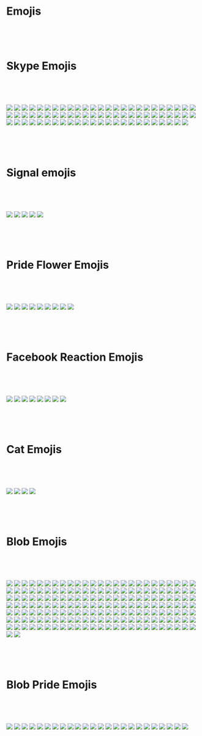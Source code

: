 # Emojis

<br><br><br>

# Skype Emojis

<br><br><br>

![](https://github.com/kmddd59/emojis/raw/master/Skype%20Emojis/AddresBookGoogle.png)
![](https://github.com/kmddd59/emojis/raw/master/Skype%20Emojis/AddresBookYahoo.png)
![](https://github.com/kmddd59/emojis/raw/master/Skype%20Emojis/angel.png)
![](https://github.com/kmddd59/emojis/raw/master/Skype%20Emojis/angry.png)
![](https://github.com/kmddd59/emojis/raw/master/Skype%20Emojis/bandit.png)
![](https://github.com/kmddd59/emojis/raw/master/Skype%20Emojis/beer.png)
![](https://github.com/kmddd59/emojis/raw/master/Skype%20Emojis/blush.png)
![](https://github.com/kmddd59/emojis/raw/master/Skype%20Emojis/bow.png)
![](https://github.com/kmddd59/emojis/raw/master/Skype%20Emojis/cake.png)
![](https://github.com/kmddd59/emojis/raw/master/Skype%20Emojis/cash.png)
![](https://github.com/kmddd59/emojis/raw/master/Skype%20Emojis/clap.png)
![](https://github.com/kmddd59/emojis/raw/master/Skype%20Emojis/coffee.png)
![](https://github.com/kmddd59/emojis/raw/master/Skype%20Emojis/cool.png)
![](https://github.com/kmddd59/emojis/raw/master/Skype%20Emojis/Crying.png)
![](https://github.com/kmddd59/emojis/raw/master/Skype%20Emojis/CurrentLocation.png)
![](https://github.com/kmddd59/emojis/raw/master/Skype%20Emojis/dance.png)
![](https://github.com/kmddd59/emojis/raw/master/Skype%20Emojis/devil.png)
![](https://github.com/kmddd59/emojis/raw/master/Skype%20Emojis/doh.png)
![](https://github.com/kmddd59/emojis/raw/master/Skype%20Emojis/drink.png)
![](https://github.com/kmddd59/emojis/raw/master/Skype%20Emojis/dull.png)
![](https://github.com/kmddd59/emojis/raw/master/Skype%20Emojis/eg.png)
![](https://github.com/kmddd59/emojis/raw/master/Skype%20Emojis/emo.png)
![](https://github.com/kmddd59/emojis/raw/master/Skype%20Emojis/envy.png)
![](https://github.com/kmddd59/emojis/raw/master/Skype%20Emojis/FacebookLogo.png)
![](https://github.com/kmddd59/emojis/raw/master/Skype%20Emojis/facepalm.png)
![](https://github.com/kmddd59/emojis/raw/master/Skype%20Emojis/fingerscrossed.png)
![](https://github.com/kmddd59/emojis/raw/master/Skype%20Emojis/flower.png)
![](https://github.com/kmddd59/emojis/raw/master/Skype%20Emojis/giggle.png)
![](https://github.com/kmddd59/emojis/raw/master/Skype%20Emojis/handshake.png)
![](https://github.com/kmddd59/emojis/raw/master/Skype%20Emojis/happy.png)
![](https://github.com/kmddd59/emojis/raw/master/Skype%20Emojis/heart.png)
![](https://github.com/kmddd59/emojis/raw/master/Skype%20Emojis/heidy.png)
![](https://github.com/kmddd59/emojis/raw/master/Skype%20Emojis/hi.png)
![](https://github.com/kmddd59/emojis/raw/master/Skype%20Emojis/highfive.png)
![](https://github.com/kmddd59/emojis/raw/master/Skype%20Emojis/hug.png)
![](https://github.com/kmddd59/emojis/raw/master/Skype%20Emojis/inlove.png)
![](https://github.com/kmddd59/emojis/raw/master/Skype%20Emojis/kiss.png)
![](https://github.com/kmddd59/emojis/raw/master/Skype%20Emojis/laugh.png)
![](https://github.com/kmddd59/emojis/raw/master/Skype%20Emojis/lipssealed.png)
![](https://github.com/kmddd59/emojis/raw/master/Skype%20Emojis/makeup.png)
![](https://github.com/kmddd59/emojis/raw/master/Skype%20Emojis/mmm.png)
![](https://github.com/kmddd59/emojis/raw/master/Skype%20Emojis/muscle.png)
![](https://github.com/kmddd59/emojis/raw/master/Skype%20Emojis/nerdy.png)
![](https://github.com/kmddd59/emojis/raw/master/Skype%20Emojis/ninja.png)
![](https://github.com/kmddd59/emojis/raw/master/Skype%20Emojis/no.png)
![](https://github.com/kmddd59/emojis/raw/master/Skype%20Emojis/nod.png)
![](https://github.com/kmddd59/emojis/raw/master/Skype%20Emojis/party.png)
![](https://github.com/kmddd59/emojis/raw/master/Skype%20Emojis/pizza.png)
![](https://github.com/kmddd59/emojis/raw/master/Skype%20Emojis/puke.png)
![](https://github.com/kmddd59/emojis/raw/master/Skype%20Emojis/rofl.png)
![](https://github.com/kmddd59/emojis/raw/master/Skype%20Emojis/sad.png)
![](https://github.com/kmddd59/emojis/raw/master/Skype%20Emojis/shake.png)
![](https://github.com/kmddd59/emojis/raw/master/Skype%20Emojis/sleepy.png)
![](https://github.com/kmddd59/emojis/raw/master/Skype%20Emojis/smile.png)
![](https://github.com/kmddd59/emojis/raw/master/Skype%20Emojis/smirk.png)
![](https://github.com/kmddd59/emojis/raw/master/Skype%20Emojis/speechless.png)
![](https://github.com/kmddd59/emojis/raw/master/Skype%20Emojis/star.png)
![](https://github.com/kmddd59/emojis/raw/master/Skype%20Emojis/sun.png)
![](https://github.com/kmddd59/emojis/raw/master/Skype%20Emojis/surprised.png)
![](https://github.com/kmddd59/emojis/raw/master/Skype%20Emojis/sweat.png)
![](https://github.com/kmddd59/emojis/raw/master/Skype%20Emojis/think.png)
![](https://github.com/kmddd59/emojis/raw/master/Skype%20Emojis/tmi.png)
![](https://github.com/kmddd59/emojis/raw/master/Skype%20Emojis/tongueout.png)
![](https://github.com/kmddd59/emojis/raw/master/Skype%20Emojis/ToolbarFeedbackButtonTemplate.png)
![](https://github.com/kmddd59/emojis/raw/master/Skype%20Emojis/tumbleweed.png)
![](https://github.com/kmddd59/emojis/raw/master/Skype%20Emojis/wait.png)
![](https://github.com/kmddd59/emojis/raw/master/Skype%20Emojis/waiting.png)
![](https://github.com/kmddd59/emojis/raw/master/Skype%20Emojis/wasntme.png)
![](https://github.com/kmddd59/emojis/raw/master/Skype%20Emojis/whew.png)
![](https://github.com/kmddd59/emojis/raw/master/Skype%20Emojis/wink.png)
![](https://github.com/kmddd59/emojis/raw/master/Skype%20Emojis/wonder.png)
![](https://github.com/kmddd59/emojis/raw/master/Skype%20Emojis/worry.png)
![](https://github.com/kmddd59/emojis/raw/master/Skype%20Emojis/yawn.png)
![](https://github.com/kmddd59/emojis/raw/master/Skype%20Emojis/yes.png)

<br><br><br>

# Signal emojis

<br><br><br>

![](https://github.com/kmddd59/emojis/raw/master/Signal%20Emojis/Signal-1.png) <!-- Signal-1 -->
![](https://github.com/kmddd59/emojis/raw/master/Signal%20Emojis/Signal-2.png) <!-- Signal-2 -->
![](https://github.com/kmddd59/emojis/raw/master/Signal%20Emojis/Signal-3.png) <!-- Signal-3 -->
![](https://github.com/kmddd59/emojis/raw/master/Signal%20Emojis/Signal-4.png) <!-- Signal-4 -->
![](https://github.com/kmddd59/emojis/raw/master/Signal%20Emojis/Signal-5.png) <!-- Signal-5 -->

<br><br><br>

# Pride Flower Emojis

<br><br><br>

![](https://github.com/kmddd59/emojis/raw/master/Pride%20Flower%20Emojis/ace_flower.png)
![](https://github.com/kmddd59/emojis/raw/master/Pride%20Flower%20Emojis/aro_flower.png)
![](https://github.com/kmddd59/emojis/raw/master/Pride%20Flower%20Emojis/bi_flower.png)
![](https://github.com/kmddd59/emojis/raw/master/Pride%20Flower%20Emojis/gq_flower.png)
![](https://github.com/kmddd59/emojis/raw/master/Pride%20Flower%20Emojis/intersex_flower.png)
![](https://github.com/kmddd59/emojis/raw/master/Pride%20Flower%20Emojis/nb_flower.png)
![](https://github.com/kmddd59/emojis/raw/master/Pride%20Flower%20Emojis/pan_flower.png)
![](https://github.com/kmddd59/emojis/raw/master/Pride%20Flower%20Emojis/rainbow_flower.png)
![](https://github.com/kmddd59/emojis/raw/master/Pride%20Flower%20Emojis/trans_flower.png)

<br><br><br>

# Facebook Reaction Emojis

<br><br><br>

![](https://github.com/kmddd59/emojis/raw/master/Facebook%20reaction%20emojis/fbPride.png)
![](https://github.com/kmddd59/emojis/raw/master/Facebook%20reaction%20emojis/fbangry.png)
![](https://github.com/kmddd59/emojis/raw/master/Facebook%20reaction%20emojis/fbheart.png)
![](https://github.com/kmddd59/emojis/raw/master/Facebook%20reaction%20emojis/fblaugh.png)
![](https://github.com/kmddd59/emojis/raw/master/Facebook%20reaction%20emojis/fblike.png)
![](https://github.com/kmddd59/emojis/raw/master/Facebook%20reaction%20emojis/fbsad.png)
![](https://github.com/kmddd59/emojis/raw/master/Facebook%20reaction%20emojis/fbthankfull.png)
![](https://github.com/kmddd59/emojis/raw/master/Facebook%20reaction%20emojis/fbwow.png)

<br><br><br>

# Cat Emojis

<br><br><br>

![](https://github.com/kmddd59/emojis/raw/master/Cat%20Emojis/CatBlep.png)
![](https://github.com/kmddd59/emojis/raw/master/Cat%20Emojis/GrumpyCat.png)
![](https://github.com/kmddd59/emojis/raw/master/Cat%20Emojis/Meowow.png)
![](https://github.com/kmddd59/emojis/raw/master/Cat%20Emojis/WohCat.png)

<br><br><br>

# Blob Emojis

<br><br><br>

![](https://cdn.discordapp.com/emojis/317006481021206529.png) <!-- b1nzyblob -->
![](https://cdn.discordapp.com/emojis/317006481675255809.png) <!-- blobangry -->
![](https://cdn.discordapp.com/emojis/317006481851678721.png) <!-- blobastonished -->
![](https://cdn.discordapp.com/emojis/317006482170183693.png) <!-- blobblush -->
![](https://cdn.discordapp.com/emojis/317006482258264064.png) <!-- blobbandage -->
![](https://cdn.discordapp.com/emojis/317006482644271105.png) <!-- blobdevil -->
![](https://cdn.discordapp.com/emojis/317006483038666752.png) <!-- blobeyes -->
![](https://cdn.discordapp.com/emojis/317006485567700992.png) <!-- blobpray -->
![](https://cdn.discordapp.com/emojis/317006490328367104.png) <!-- googleredheart -->
![](https://cdn.discordapp.com/emojis/317006494040326145.png) <!-- blobfrown -->
![](https://cdn.discordapp.com/emojis/317006494094721025.png) <!-- blobflushed -->
![](https://cdn.discordapp.com/emojis/317006494677860352.png) <!-- blobkiss -->
![](https://cdn.discordapp.com/emojis/317006495252480000.png) <!-- blobsmile -->
![](https://cdn.discordapp.com/emojis/317006495315132417.png) <!-- blobteefs -->
![](https://cdn.discordapp.com/emojis/317006495466389504.png) <!-- blobsmilesweat2 -->
![](https://cdn.discordapp.com/emojis/317006495990415360.png) <!-- blobunamused -->
![](https://cdn.discordapp.com/emojis/317006496045203466.png) <!-- blobwavereverse -->
![](https://cdn.discordapp.com/emojis/317006496150061057.png) <!-- googlepenguin -->
![](https://cdn.discordapp.com/emojis/317006496150061067.png) <!-- blobweary -->
![](https://cdn.discordapp.com/emojis/317006496997310465.png) <!-- blobhighfive -->
![](https://cdn.discordapp.com/emojis/317006497165082625.png) <!-- blobkissblush -->
![](https://cdn.discordapp.com/emojis/317006497328529424.png) <!-- blobpolice -->
![](https://cdn.discordapp.com/emojis/317006497437581312.png) <!-- bloboutage -->
![](https://cdn.discordapp.com/emojis/317006497735245824.png) <!-- blobsmileopenmouth2 -->
![](https://cdn.discordapp.com/emojis/317006497739440148.png) <!-- blobpin -->
![](https://cdn.discordapp.com/emojis/317006497978777621.png) <!-- blobthinkingsmirk -->
![](https://cdn.discordapp.com/emojis/317006497995423748.png) <!-- googlecat -->
![](https://cdn.discordapp.com/emojis/317006498012069889.png) <!-- blobupset -->
![](https://cdn.discordapp.com/emojis/317006498200813578.png) <!-- blobugh -->
![](https://cdn.discordapp.com/emojis/317006498318385155.png) <!-- googlewhale -->
![](https://cdn.discordapp.com/emojis/317006498326773780.png) <!-- googlecatface -->
![](https://cdn.discordapp.com/emojis/317006498565980170.png) <!-- googleturtle -->
![](https://cdn.discordapp.com/emojis/317006498922496001.png) <!-- blobjoy -->
![](https://cdn.discordapp.com/emojis/317006498981085185.png) <!-- blobsunglasses -->
![](https://cdn.discordapp.com/emojis/317006499279011840.png) <!-- blobowo -->
![](https://cdn.discordapp.com/emojis/317006499291332608.png) <!-- blobok -->
![](https://cdn.discordapp.com/emojis/317006499291463697.png) <!-- jakeblob -->
![](https://cdn.discordapp.com/emojis/317006499463561216.png) <!-- blobsweats -->
![](https://cdn.discordapp.com/emojis/317006499471687691.png) <!-- googlesnake -->
![](https://cdn.discordapp.com/emojis/317006499471949825.png) <!-- googledog -->
![](https://cdn.discordapp.com/emojis/317006499484401665.png) <!-- blobsob -->
![](https://cdn.discordapp.com/emojis/317006500058890241.png) <!-- googlebee -->
![](https://cdn.discordapp.com/emojis/317006500163878912.png) <!-- blobpatrol -->
![](https://cdn.discordapp.com/emojis/317006500361142274.png) <!-- blobhug -->
![](https://cdn.discordapp.com/emojis/317006500377657344.png) <!-- thinkingwithblobs -->
![](https://cdn.discordapp.com/emojis/317006501010997249.png) <!-- nikoblob -->
![](https://cdn.discordapp.com/emojis/317006501333958666.png) <!-- nellyblob -->
![](https://cdn.discordapp.com/emojis/317006502072287243.png) <!-- blobthinkingfast -->
![](https://cdn.discordapp.com/emojis/317006503041040385.png) <!-- blobhammer -->
![](https://cdn.discordapp.com/emojis/317006503704002560.png) <!-- blob0w0 -->
![](https://cdn.discordapp.com/emojis/317006638634631178.png) <!-- blobbowing -->
![](https://cdn.discordapp.com/emojis/317006638856798219.png) <!-- blobcheer -->
![](https://cdn.discordapp.com/emojis/317006638886289409.png) <!-- blobamused -->
![](https://cdn.discordapp.com/emojis/317006639762767883.png) <!-- blobawkward -->
![](https://cdn.discordapp.com/emojis/317006639909830657.png) <!-- blobcouncil -->
![](https://cdn.discordapp.com/emojis/317006640513548288.png) <!-- blobdancer -->
![](https://cdn.discordapp.com/emojis/317006640643702795.png) <!-- blobfacepalm -->
![](https://cdn.discordapp.com/emojis/317006640664543232.png) <!-- blobdrool -->
![](https://cdn.discordapp.com/emojis/317006640731914241.png) <!-- blobfistbumpR -->
![](https://cdn.discordapp.com/emojis/317006640853286916.png) <!-- blobfrowning -->
![](https://cdn.discordapp.com/emojis/317006642367561731.png) <!-- blobrollingeyes -->
![](https://cdn.discordapp.com/emojis/317006644859109376.png) <!-- blobzippermouth -->
![](https://cdn.discordapp.com/emojis/317006645697708033.png) <!-- blobscream -->
![](https://cdn.discordapp.com/emojis/317006646306144269.png) <!-- blobtilt -->
![](https://cdn.discordapp.com/emojis/317006647438606336.png) <!-- googlemuscleR -->
![](https://cdn.discordapp.com/emojis/317006648105369600.png) <!-- blobmoustache -->
![](https://cdn.discordapp.com/emojis/317006648340381696.png) <!-- blobglare -->
![](https://cdn.discordapp.com/emojis/317006649061801994.png) <!-- blobthinkingcool -->
![](https://cdn.discordapp.com/emojis/317006649652936704.png) <!-- blobwave -->
![](https://cdn.discordapp.com/emojis/317006649808388096.png) <!-- googleblueheart -->
![](https://cdn.discordapp.com/emojis/317006650206715906.png) <!-- blobkissheart -->
![](https://cdn.discordapp.com/emojis/317006650319962114.png) <!-- blobnauseated -->
![](https://cdn.discordapp.com/emojis/317006650475151371.png) <!-- blobnervous -->
![](https://cdn.discordapp.com/emojis/317006650768883732.png) <!-- blobneutral -->
![](https://cdn.discordapp.com/emojis/317006650823409665.png) <!-- blobonfire -->
![](https://cdn.discordapp.com/emojis/317006651188183040.png) <!-- blobsmirk -->
![](https://cdn.discordapp.com/emojis/317006651473526785.png) <!-- blobuwu -->
![](https://cdn.discordapp.com/emojis/317006652362457088.png) <!-- pusheenblob -->
![](https://cdn.discordapp.com/emojis/317006652836675595.png) <!-- blobrofl -->
![](https://cdn.discordapp.com/emojis/317006652899590146.png) <!-- blobsleeping -->
![](https://cdn.discordapp.com/emojis/317006653109174274.png) <!-- blobyum -->
![](https://cdn.discordapp.com/emojis/317006653117693952.png) <!-- blobsmileopenmouth -->
![](https://cdn.discordapp.com/emojis/317006653285203978.png) <!-- blobthinking -->
![](https://cdn.discordapp.com/emojis/317006653436461064.png) <!-- blobwaitwhat -->
![](https://cdn.discordapp.com/emojis/317006653444587522.png) <!-- blobtongue -->
![](https://cdn.discordapp.com/emojis/317006653742514176.png) <!-- kirblob -->
![](https://cdn.discordapp.com/emojis/317006653755228160.png) <!-- googlecatheart -->
![](https://cdn.discordapp.com/emojis/317006653977264130.png) <!-- blobhypesquad -->
![](https://cdn.discordapp.com/emojis/317006653989978112.png) <!-- blobthumbsup -->
![](https://cdn.discordapp.com/emojis/317006654279516160.png) <!-- blobsneezing -->
![](https://cdn.discordapp.com/emojis/317006654384373760.png) <!-- blobtriumph -->
![](https://cdn.discordapp.com/emojis/317006654400888852.png) <!-- blobthumbsdown -->
![](https://cdn.discordapp.com/emojis/317006654660935682.png) <!-- blobnom -->
![](https://cdn.discordapp.com/emojis/317006654803673109.png) <!-- blobthinkingeyes -->
![](https://cdn.discordapp.com/emojis/317006654816124938.png) <!-- rickblob -->
![](https://cdn.discordapp.com/emojis/317006654866456576.png) <!-- gentleblob -->
![](https://cdn.discordapp.com/emojis/317006655126503434.png) <!-- rainblob -->
![](https://cdn.discordapp.com/emojis/317006655457984512.png) <!-- blobpoliceangry -->
![](https://cdn.discordapp.com/emojis/317006655470698506.png) <!-- bloblul -->
![](https://cdn.discordapp.com/emojis/317006658670690305.png) <!-- blobthinkingdown -->
![](https://cdn.discordapp.com/emojis/317006788430135296.png) <!-- b4nzyblob -->
![](https://cdn.discordapp.com/emojis/317006789130452993.png) <!-- blobangel -->
![](https://cdn.discordapp.com/emojis/317006789310677003.png) <!-- blobangery -->
![](https://cdn.discordapp.com/emojis/317006789713330176.png) <!-- blobaww -->
![](https://cdn.discordapp.com/emojis/317006790032359431.png) <!-- blobdead -->
![](https://cdn.discordapp.com/emojis/317006790212452353.png) <!-- blobconfused -->
![](https://cdn.discordapp.com/emojis/317006790560841728.png) <!-- blobdetective -->
![](https://cdn.discordapp.com/emojis/317006790795591680.png) <!-- blobcheeky -->
![](https://cdn.discordapp.com/emojis/317006790799785985.png) <!-- blobexpressionless -->
![](https://cdn.discordapp.com/emojis/317006791420674048.png) <!-- blobfrowningbig -->
![](https://cdn.discordapp.com/emojis/317006791923859457.png) <!-- blobnogood -->
![](https://cdn.discordapp.com/emojis/317006793358442497.png) <!-- blobsurprised -->
![](https://cdn.discordapp.com/emojis/317006793819815937.png) <!-- googlemuscleL -->
![](https://cdn.discordapp.com/emojis/317006796776800256.png) <!-- googlegun -->
![](https://cdn.discordapp.com/emojis/317006797225459712.png) <!-- blobfearful -->
![](https://cdn.discordapp.com/emojis/317006797774913546.png) <!-- blobnomouth -->
![](https://cdn.discordapp.com/emojis/317006798790066176.png) <!-- blobsmilesweat -->
![](https://cdn.discordapp.com/emojis/317006800417456129.png) <!-- blobopenmouth -->
![](https://cdn.discordapp.com/emojis/317006800446685185.png) <!-- photoblob -->
![](https://cdn.discordapp.com/emojis/317006800626909205.png) <!-- blobowoevil -->
![](https://cdn.discordapp.com/emojis/317006800773709835.png) <!-- blobpensive -->
![](https://cdn.discordapp.com/emojis/317006800782229515.png) <!-- blobsad -->
![](https://cdn.discordapp.com/emojis/317006801310711818.png) <!-- blobsmiley -->
![](https://cdn.discordapp.com/emojis/317006801705107456.png) <!-- blobunsure -->
![](https://cdn.discordapp.com/emojis/317006801851777026.png) <!-- blobwoah -->
![](https://cdn.discordapp.com/emojis/317006801964892174.png) <!-- googlerabbit -->
![](https://cdn.discordapp.com/emojis/317006802204229633.png) <!-- blobgrin -->
![](https://cdn.discordapp.com/emojis/317006802434785280.png) <!-- blobgo -->
![](https://cdn.discordapp.com/emojis/317006802757746688.png) <!-- blobninja -->
![](https://cdn.discordapp.com/emojis/317006802757877760.png) <!-- blobidea -->
![](https://cdn.discordapp.com/emojis/317006803105873921.png) <!-- blobtonguewink -->
![](https://cdn.discordapp.com/emojis/317006803110068225.png) <!-- blobsmilehappyeyes -->
![](https://cdn.discordapp.com/emojis/317006803156074496.png) <!-- blobsmilehappy -->
![](https://cdn.discordapp.com/emojis/317006803286228995.png) <!-- blobxd -->
![](https://cdn.discordapp.com/emojis/317006803340886016.png) <!-- blobspy -->
![](https://cdn.discordapp.com/emojis/317006803344949250.png) <!-- blobwhistle -->
![](https://cdn.discordapp.com/emojis/317006803387023380.png) <!-- blobtired -->
![](https://cdn.discordapp.com/emojis/317006803923632130.png) <!-- blobokhand -->
![](https://cdn.discordapp.com/emojis/317006803974225931.png) <!-- blobross -->
![](https://cdn.discordapp.com/emojis/317006804003586049.png) <!-- blobsalute -->
![](https://cdn.discordapp.com/emojis/317006804007518208.png) <!-- blobhearteyes -->
![](https://cdn.discordapp.com/emojis/317006804787789825.png) <!-- googlecake -->
![](https://cdn.discordapp.com/emojis/317006804808630293.png) <!-- blobthonkang -->
![](https://cdn.discordapp.com/emojis/317006804859224065.png) <!-- googlesheep -->
![](https://cdn.discordapp.com/emojis/317006805215739905.png) <!-- blobnomcookie -->
![](https://cdn.discordapp.com/emojis/317006805391900674.png) <!-- googleghost -->
![](https://cdn.discordapp.com/emojis/317006805551022081.png) <!-- wolfiriblob -->
![](https://cdn.discordapp.com/emojis/317006805819719690.png) <!-- blobparty -->
![](https://cdn.discordapp.com/emojis/317006806310191115.png) <!-- blobhyperthinkfast -->
![](https://cdn.discordapp.com/emojis/317006808495423488.png) <!-- bolb -->
![](https://cdn.discordapp.com/emojis/317006950447710208.png) <!-- blobconfounded -->
![](https://cdn.discordapp.com/emojis/317006950833324034.png) <!-- blobcool -->
![](https://cdn.discordapp.com/emojis/317006951504543744.png) <!-- blobcouple -->
![](https://cdn.discordapp.com/emojis/317006951600881674.png) <!-- blobcowboy -->
![](https://cdn.discordapp.com/emojis/317006951932231680.png) <!-- blobcry -->
![](https://cdn.discordapp.com/emojis/317006952074838016.png) <!-- blobderpy -->
![](https://cdn.discordapp.com/emojis/317006952565571584.png) <!-- blobdizzy -->
![](https://cdn.discordapp.com/emojis/317006952767029252.png) <!-- blobfistbumpL -->
![](https://cdn.discordapp.com/emojis/317006953043722250.png) <!-- blobhero -->
![](https://cdn.discordapp.com/emojis/317006957049282561.png) <!-- googlefire -->
![](https://cdn.discordapp.com/emojis/317006957460324352.png) <!-- blobmelt -->
![](https://cdn.discordapp.com/emojis/317006957737279489.png) <!-- blobshrug -->
![](https://cdn.discordapp.com/emojis/317006958303379456.png) <!-- blobupsidedown -->
![](https://cdn.discordapp.com/emojis/317006958328807424.png) <!-- blobwink -->
![](https://cdn.discordapp.com/emojis/317006958366556181.png) <!-- FeelsBlobMan -->
![](https://cdn.discordapp.com/emojis/317006958945370112.png) <!-- blobsleepless -->
![](https://cdn.discordapp.com/emojis/317006958953627648.png) <!-- blobpeek -->
![](https://cdn.discordapp.com/emojis/317006959423258626.png) <!-- blobstop -->
![](https://cdn.discordapp.com/emojis/317006959456813078.png) <!-- pikablob -->
![](https://cdn.discordapp.com/emojis/317006959473590273.png) <!-- bloboro -->
![](https://cdn.discordapp.com/emojis/317006959582773248.png) <!-- wumpusblob -->
![](https://cdn.discordapp.com/emojis/317006959956066304.png) <!-- blobpats -->
![](https://cdn.discordapp.com/emojis/317006960002334730.png) <!-- doggoblob -->
![](https://cdn.discordapp.com/emojis/317006960161718273.png) <!-- blobthinkingglare -->
![](https://cdn.discordapp.com/emojis/317006960245342219.png) <!-- blobsplosion -->
![](https://cdn.discordapp.com/emojis/317006960455057418.png) <!-- blobhyperthink -->
![](https://cdn.discordapp.com/emojis/317006960644063233.png) <!-- blobsnuggle -->

<br><br><br>

# Blob Pride Emojis

<br><br><br>

![](https://github.com/kmddd59/emojis/raw/master/blob%20Emojis/Blob%20Flag/BlobAchilleanPride.png)
![](https://github.com/kmddd59/emojis/raw/master/blob%20Emojis/Blob%20Flag/BlobAgenderFluxPride.png)
![](https://github.com/kmddd59/emojis/raw/master/blob%20Emojis/Blob%20Flag/BlobAgenderPride.png)
![](https://github.com/kmddd59/emojis/raw/master/blob%20Emojis/Blob%20Flag/BlobAmbonecPride.png)
![](https://github.com/kmddd59/emojis/raw/master/blob%20Emojis/Blob%20Flag/BlobAndrogynePride.png)
![](https://github.com/kmddd59/emojis/raw/master/blob%20Emojis/Blob%20Flag/BlobAquarigenderPride.png)
![](https://github.com/kmddd59/emojis/raw/master/blob%20Emojis/Blob%20Flag/BlobArofluxPride.png)
![](https://github.com/kmddd59/emojis/raw/master/blob%20Emojis/Blob%20Flag/BlobAromanticPride.png)
![](https://github.com/kmddd59/emojis/raw/master/blob%20Emojis/Blob%20Flag/BlobAsexualPride.png)
![](https://github.com/kmddd59/emojis/raw/master/blob%20Emojis/Blob%20Flag/BlobAutigenderPride.png)
![](https://github.com/kmddd59/emojis/raw/master/blob%20Emojis/Blob%20Flag/BlobBigenderPride.png)
![](https://github.com/kmddd59/emojis/raw/master/blob%20Emojis/Blob%20Flag/BlobBisexualPride.png)
![](https://github.com/kmddd59/emojis/raw/master/blob%20Emojis/Blob%20Flag/BlobDemiboyPride.png)
![](https://github.com/kmddd59/emojis/raw/master/blob%20Emojis/Blob%20Flag/BlobDemigirlPride.png)
![](https://github.com/kmddd59/emojis/raw/master/blob%20Emojis/Blob%20Flag/BlobLesbianPride.png)
![](https://github.com/kmddd59/emojis/raw/master/blob%20Emojis/Blob%20Flag/BlobNonbinaryPride.png)
![](https://github.com/kmddd59/emojis/raw/master/blob%20Emojis/Blob%20Flag/BlobPansexualPride.png)
![](https://github.com/kmddd59/emojis/raw/master/blob%20Emojis/Blob%20Flag/BlobRainbowPride.png)
![](https://github.com/kmddd59/emojis/raw/master/blob%20Emojis/Blob%20Flag/BlobRainbowPrideOldFlag.png)
![](https://github.com/kmddd59/emojis/raw/master/blob%20Emojis/Blob%20Flag/BlobTrans.png)
![](https://github.com/kmddd59/emojis/raw/master/blob%20Emojis/Blob%20Flag/BlobThinkingTrans.png)
![](https://github.com/kmddd59/emojis/raw/master/blob%20Emojis/Blob%20Flag/BlobGenderQuestioningPride.png)
![](https://github.com/kmddd59/emojis/raw/master/blob%20Emojis/Blob%20Flag/BlobPolysexualPride.png)
![](https://github.com/kmddd59/emojis/raw/master/blob%20Emojis/Blob%20Flag/BlobDemisexualPride.png)